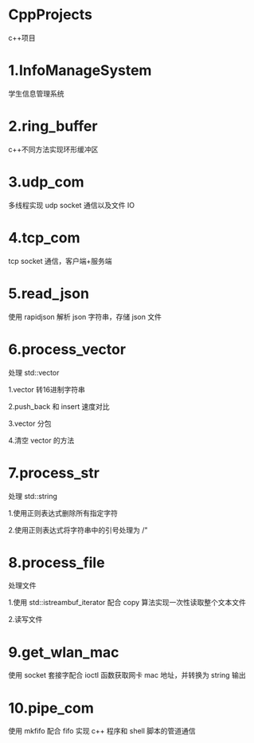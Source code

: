 # CppProjects
c++项目

# 1.InfoManageSystem

学生信息管理系统

# 2.ring_buffer

c++不同方法实现环形缓冲区

# 3.udp_com

多线程实现 udp socket 通信以及文件 IO

# 4.tcp_com

tcp socket 通信，客户端+服务端

# 5.read_json

使用 rapidjson 解析 json 字符串，存储 json 文件

# 6.process_vector

处理 std::vector

1.vector 转16进制字符串

2.push_back 和 insert 速度对比

3.vector 分包

4.清空 vector 的方法

# 7.process_str

处理 std::string

1.使用正则表达式删除所有指定字符

2.使用正则表达式将字符串中的引号处理为 /"

# 8.process_file

处理文件

1.使用 std::istreambuf_iterator 配合 copy 算法实现一次性读取整个文本文件

2.读写文件

# 9.get_wlan_mac
使用 socket 套接字配合 ioctl 函数获取网卡 mac 地址，并转换为 string 输出

# 10.pipe_com

使用 mkfifo 配合 fifo 实现 c++ 程序和 shell 脚本的管道通信